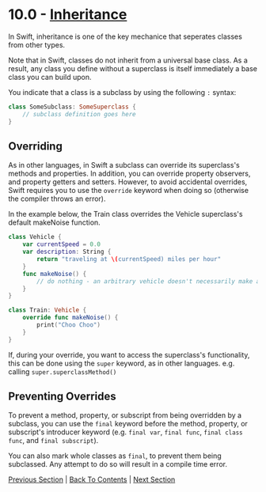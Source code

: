 # 10.0 - [Inheritance](https://developer.apple.com/library/content/documentation/Swift/Conceptual/Swift_Programming_Language/Inheritance.html)

In Swift, inheritance is one of the key mechanice that seperates classes from other types.

Note that in Swift, classes do not inherit from a universal base class. As a result, any class you define without a superclass is itself immediately a base class you can build upon.

You indicate that a class is a subclass by using the following `:` syntax:
```Swift
class SomeSubclass: SomeSuperclass {
    // subclass definition goes here
}
```

## Overriding

As in other languages, in Swift a subclass can override its superclass's methods and properties. In addition, you can override property observers, and property getters and setters. However, to avoid accidental overrides, Swift requires you to use the `override` keyword when doing so (otherwise the compiler throws an error). 

In the example below, the Train class overrides the Vehicle superclass's default makeNoise function.
```Swift
class Vehicle {
    var currentSpeed = 0.0
    var description: String {
        return "traveling at \(currentSpeed) miles per hour"
    }
    func makeNoise() {
        // do nothing - an arbitrary vehicle doesn't necessarily make a noise
    }
}

class Train: Vehicle {
    override func makeNoise() {
        print("Choo Choo")
    }
}
```

If, during your override, you want to access the superclass's functionality, this can be done using the `super` keyword, as in other languages. e.g. calling `super.superclassMethod()`

## Preventing Overrides

To prevent a method, property, or subscript from being overridden by a subclass, you can use the `final` keyword before the method, property, or subscript's introducer keyword (e.g. `final var`, `final func`, `final class func`, and `final subscript`).

You can also mark whole classes as `final`, to prevent them being subclassed. Any attempt to do so will result in a compile time error.

[Previous Section](../9%20-%20Methods/9.1%20-%20Instance%20Methods.md) | [Back To Contents](https://github.com/Firanus/swift-language-guide-notes) |  [Next Section](../11%20-%20Initialization/11.0%20-%20Initialization.md)